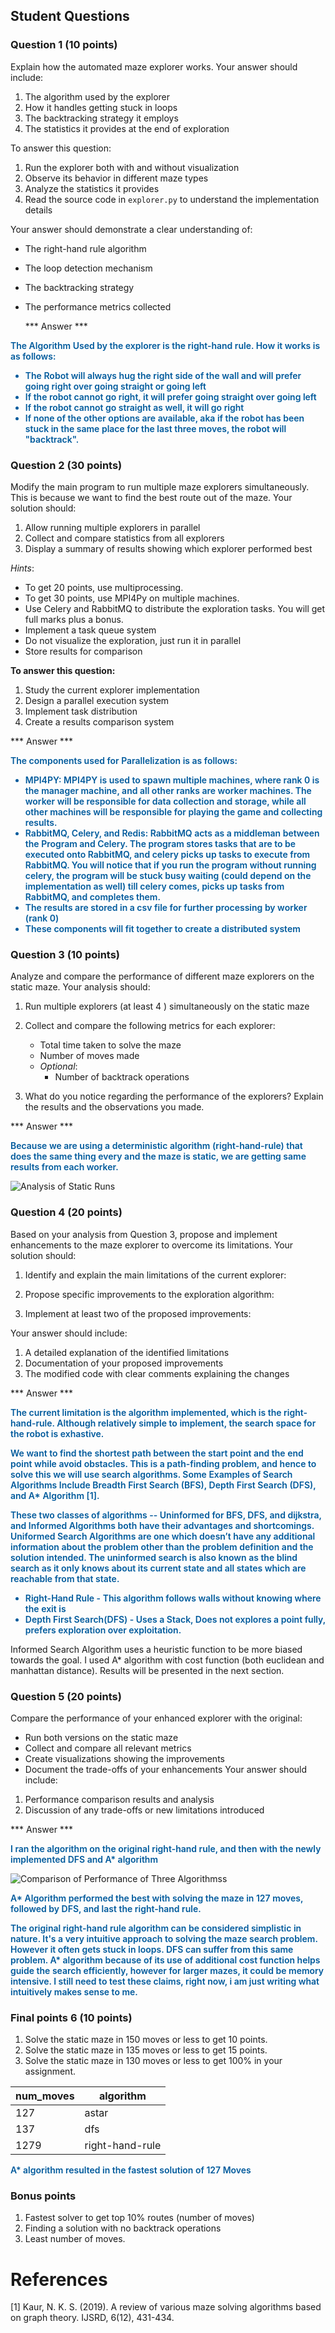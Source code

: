 
## Student Questions

### Question 1 (10 points)
Explain how the automated maze explorer works. Your answer should include:
1. The algorithm used by the explorer
2. How it handles getting stuck in loops
3. The backtracking strategy it employs
4. The statistics it provides at the end of exploration

To answer this question:
1. Run the explorer both with and without visualization
2. Observe its behavior in different maze types
3. Analyze the statistics it provides
4. Read the source code in `explorer.py` to understand the implementation details

Your answer should demonstrate a clear understanding of:
- The right-hand rule algorithm
- The loop detection mechanism
- The backtracking strategy
- The performance metrics collected

  *** Answer ***

<p style="color:#005A9C; font-weight:600">
    The Algorithm Used by the explorer is the right-hand rule. How it works is as follows: 
    <ul style="color:#005A9C; font-weight:600">
        <li>The Robot will always hug the right side of the wall and will prefer going right over going straight or going left</li>
        <li>If the robot cannot go right, it will prefer going straight over going left</li>
        <li>If the robot cannot go straight as well, it will go right</li>
        <li>If none of the other options are available, aka if the robot has been stuck in the same place for the last three moves, the robot will "backtrack".</li>
    </ul>
</p>

### Question 2 (30 points)
Modify the main program to run multiple maze explorers simultaneously. This is because we want to find the best route out of the maze. Your solution should:
1. Allow running multiple explorers in parallel
2. Collect and compare statistics from all explorers
3. Display a summary of results showing which explorer performed best

*Hints*:
- To get 20 points, use multiprocessing.
- To get 30 points, use MPI4Py on multiple machines.
- Use Celery and RabbitMQ to distribute the exploration tasks. You will get full marks plus a bonus.
- Implement a task queue system
- Do not visualize the exploration, just run it in parallel
- Store results for comparison

**To answer this question:** 
1. Study the current explorer implementation
2. Design a parallel execution system
3. Implement task distribution
4. Create a results comparison system

  *** Answer ***
<p style="color:#005A9C; font-weight:600">
    The components used for Parallelization is as follows:
    <ul style="color:#005A9C; font-weight:600">
        <li>MPI4PY: MPI4PY is used to spawn multiple machines, where rank 0 is the manager machine, and all other ranks are worker machines. The worker will be responsible for data collection and storage, while all other machines will be responsible for playing the game and collecting results.</li>
        <li>RabbitMQ, Celery, and Redis: RabbitMQ acts as a middleman between the Program and Celery. The program stores tasks that are to be executed onto RabbitMQ, and celery picks up tasks to execute from RabbitMQ. You will notice that if you run the program without running celery, the program will be stuck busy waiting (could depend on the implementation as well) till celery comes, picks up tasks from RabbitMQ, and completes them.</li> 
        <li>The results are stored in a csv file for further processing by worker (rank 0)</li>
        <li>These components will fit together to create a distributed system</li>
    </ul>
</p>

### Question 3 (10 points)
Analyze and compare the performance of different maze explorers on the static maze. Your analysis should:

1. Run multiple explorers (at least 4 ) simultaneously on the static maze
2. Collect and compare the following metrics for each explorer:
   - Total time taken to solve the maze
   - Number of moves made
   - *Optional*:
     - Number of backtrack operations

3. What do you notice regarding the performance of the explorers? Explain the results and the observations you made.

  *** Answer ***
<p style="color:#005A9C; font-weight:600">
    Because we are using a deterministic algorithm (right-hand-rule) that does the same thing every and the maze is static, we are getting same results from each worker.

</p>

<p>
    <img src = "./results/images/static_runs.png" alt = "Analysis of Static Runs" >
</p>

### Question 4 (20 points)
Based on your analysis from Question 3, propose and implement enhancements to the maze explorer to overcome its limitations. Your solution should:

1. Identify and explain the main limitations of the current explorer:

2. Propose specific improvements to the exploration algorithm:

3. Implement at least two of the proposed improvements:


Your answer should include:
1. A detailed explanation of the identified limitations
2. Documentation of your proposed improvements
3. The modified code with clear comments explaining the changes

  *** Answer ***
<p style="color:#005A9C; font-weight:600">
    The current limitation is the algorithm implemented, which is the right-hand-rule. Although relatively simple to implement, the search space for the robot is exhastive. 
</p>

<p style="color:#005A9C; font-weight:600">
    We want to find the shortest path between the start point and the end point while avoid obstacles. This is a path-finding problem, and hence to solve this we will use search algorithms. Some Examples of Search Algorithms Include Breadth First Search (BFS), Depth First Search (DFS), and A* Algorithm [1].
</p>

<p style="color:#005A9C; font-weight:600">
    These two classes of algorithms -- Uninformed for BFS, DFS, and dijkstra, and Informed Algorithms both have their advantages and shortcomings.
    Uniformed Search Algorithms are one which doesn’t have any additional information about the problem other than the problem definition and the solution intended. The uninformed search is also known as the blind search as it only knows about its current state and all states which are reachable from that state. 
        <ul style="color:#005A9C; font-weight:600">
            <li>Right-Hand Rule - This algorithm follows walls without knowing where the exit is</li>
            <li> Depth First Search(DFS) - Uses a Stack, Does not explores a point fully, prefers exploration over exploitation.</li>
        </ul>
    Informed Search Algorithm uses a heuristic function to be more biased towards the goal. I used A* algorithm with cost function  (both euclidean and manhattan distance). Results will be presented in the next section.
</p>

### Question 5 (20 points)

Compare the performance of your enhanced explorer with the original:
   - Run both versions on the static maze
   - Collect and compare all relevant metrics
   - Create visualizations showing the improvements
   - Document the trade-offs of your enhancements
Your answer should include:
1. Performance comparison results and analysis
2. Discussion of any trade-offs or new limitations introduced

  *** Answer ***
<p style="color:#005A9C; font-weight:600">
    I ran the algorithm on the original right-hand rule, and then with the newly implemented DFS and A* algorithm
</p>
<p>
    <img src = "./results/images/algorithm_performance.png" alt = "Comparison of Performance of Three Algorithmss" >
</p>
<p style="color:#005A9C; font-weight:600">
    A* Algorithm performed the best with solving the maze in 127 moves, followed by DFS, and last the right-hand rule.
</p>
<p style="color:#005A9C; font-weight:600">
    The original right-hand rule algorithm can be considered simplistic in nature. It's a very intuitive approach to solving the maze search problem. However it often gets stuck in loops. DFS can suffer from this same problem. A* algorithm because of its use of additional cost function helps guide the search efficiently, however for larger mazes, it could be memory intensive. I still need to test these claims, right now, i am just writing what intuitively makes sense to me.
</p>

### Final points 6 (10 points)
1. Solve the static maze in 150 moves or less to get 10 points.
2. Solve the static maze in 135 moves or less to get 15 points.
3. Solve the static maze in 130 moves or less to get 100% in your assignment.

| num_moves | algorithm       |
|-----------|-----------------|
| 127       | astar           |
| 137       | dfs             |
| 1279      | right-hand-rule |

<p style="color:#005A9C; font-weight:600">
    A* algorithm resulted in the fastest solution of 127 Moves
</p>

### Bonus points
1. Fastest solver to get top  10% routes (number of moves)
2. Finding a solution with no backtrack operations
3. Least number of moves.


# References

[1] Kaur, N. K. S. (2019). A review of various maze solving algorithms based on graph theory. IJSRD, 6(12), 431-434.
